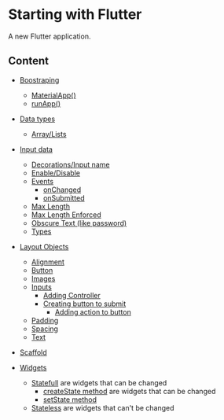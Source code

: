 # Starting with Flutter

A new Flutter application.

## Content

* [Boostraping](#)
    * [MaterialApp()](main.dart#L6)
    * [runApp()](main.dart#L6)

* [Data types](#)
    * [Array/Lists](lib/modules/DailyPhrases/DailyPhrases.dart#L14)
* [Input data](#)
    * [Decorations/Input name](modules/inputs_tests/lib/InputText.dart)
    * [Enable/Disable](modules/inputs_tests/lib/InputText.dart)
    * [Events](modules/inputs_tests/lib/InputText.dart)
        * [onChanged](modules/inputs_tests/lib/InputText.dart) 
        * [onSubmitted](modules/inputs_tests/lib/InputText.dart) 
    * [Max Length](modules/inputs_tests/lib/InputText.dart)
    * [Max Length Enforced](modules/inputs_tests/lib/InputText.dart)
    * [Obscure Text (like password)](modules/inputs_tests/lib/InputText.dart)
    * [Types](modules/inputs_tests/lib/InputText.dart)
* [Layout Objects](lib/modules/LayoutObjects.dart)
    * [Alignment](lib/modules/LayoutObjects/WidgetAlignment.dart#L15)
    * [Button](lib/modules/LayoutObjects/CustomButton.dart#L7)
    * [Images](lib/modules/LayoutObjects/WidgetImages.dart#L6)
    * [Inputs](lib/modules/TypesWidgets/Statefull.dart#L37)
        * [Adding Controller](lib/modules/TypesWidgets/Statefull.dart#L39)
        * [Creating button to submit](lib/modules/TypesWidgets/Statefull.dart#L44)
            * [Adding action to button](lib/modules/TypesWidgets/Statefull.dart#L49)
    * [Padding](lib/modules/LayoutObjects/WidgetPadding.dart#L16)
    * [Spacing](lib/modules/LayoutObjects/CustomSpacing.dart)
    * [Text](lib/modules/LayoutObjects/CustomText.dart)
* [Scaffold](lib/modules/MyScaffold.dart)
* [Widgets](lib/modules/TypesOfWidgets.dart)
    * [Statefull](lib/modules/TypesWidgets/Statefull.dart) are widgets that can be changed
        * [createState method](lib/modules/TypesWidgets/Statefull.dart#L11) are widgets that can be changed
        * [setState method](lib/modules/TypesWidgets/Statefull.dart#L4)
    * [Stateless](lib/modules/TypesWidgets/Stateless.dart) are widgets that can't be changed